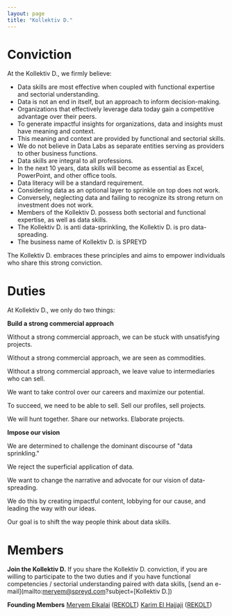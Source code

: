 ```yaml
---
layout: page
title: "Kollektiv D."
---
```

# Conviction
At the Kollektiv D., we firmly believe:
 - Data skills are most effective when coupled with functional expertise and sectorial understanding.
 - Data is not an end in itself, but an approach to inform decision-making.
 - Organizations that effectively leverage data today gain a competitive advantage over their peers.
 - To generate impactful insights for organizations, data and insights must have meaning and context.
 - This meaning and context are provided by functional and sectorial skills.
 - We do not believe in Data Labs as separate entities serving as providers to other business functions.
 - Data skills are integral to all professions.
 - In the next 10 years, data skills will become as essential as Excel, PowerPoint, and other office tools. 
 - Data literacy will be a standard requirement.
 - Considering data as an optional layer to sprinkle on top does not work.
 - Conversely, neglecting data and failing to recognize its strong return on investment does not work.
 - Members of the Kollektiv D. possess both sectorial and functional expertise, as well as data skills.
 - The Kollektiv D. is anti data-sprinkling, the Kollektiv D. is pro data-spreading.
 - The business name of Kollektiv D. is SPREYD
 
The Kollektiv D. embraces these principles and aims to empower individuals who share this strong conviction.

# Duties
At Kollektiv D., we only do two things:

**Build a strong commercial approach**

Without a strong commercial approach, we can be stuck with unsatisfying projects.

Without a strong commercial approach, we are seen as commodities.

Without a strong commercial approach, we leave value to intermediaries who can sell.

We want to take control over our careers and maximize our potential.

To succeed, we need to be able to sell. Sell our profiles, sell projects. 

We will hunt together. Share our networks. Elaborate projects.

**Impose our vision**

We are determined to challenge the dominant discourse of "data sprinkling." 

We reject the superficial application of data.

We want to change the narrative and advocate for our vision of data-spreading. 

We do this by creating impactful content, lobbying for our cause, and leading the way with our ideas. 

Our goal is to shift the way people think about data skills.

# **Members**
**Join the Kollektiv D.**
If you share the Kollektiv D. conviction, if you are willing to participate to the two duties and if you have functional competencies / sectorial understanding paired with data skills, [send an e-mail](mailto:meryem@spreyd.com?subject=[Kollektiv D.])

**Founding Members**
[Meryem Elkalai](https://www.linkedin.com/in/ekmeryem/) ([REKOLT](https://www.rekolt.co/))
[Karim El Hajjaji](https://www.linkedin.com/in/karimeh/) ([REKOLT](https://www.rekolt.co/))
